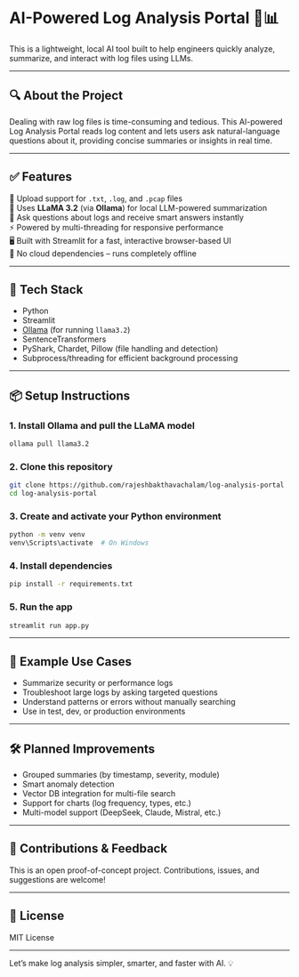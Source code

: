 # AI-Powered Log Analysis Portal 🤖📊

This is a lightweight, local AI tool built to help engineers quickly analyze, summarize, and interact with log files using LLMs.

---

## 🔍 About the Project

Dealing with raw log files is time-consuming and tedious. This AI-powered Log Analysis Portal reads log content and lets users ask natural-language questions about it, providing concise summaries or insights in real time.

---

## ✅ Features

📂 Upload support for `.txt`, `.log`, and `.pcap` files  
🧠 Uses **LLaMA 3.2** (via **Ollama**) for local LLM-powered summarization  
💬 Ask questions about logs and receive smart answers instantly  
⚡ Powered by multi-threading for responsive performance  
🖥️ Built with Streamlit for a fast, interactive browser-based UI  
🔐 No cloud dependencies – runs completely offline  

---

## 🧰 Tech Stack

- Python  
- Streamlit  
- [Ollama](https://ollama.com) (for running `llama3.2`)  
- SentenceTransformers  
- PyShark, Chardet, Pillow (file handling and detection)  
- Subprocess/threading for efficient background processing  

---

## 📦 Setup Instructions

### 1. Install Ollama and pull the LLaMA model

```bash
ollama pull llama3.2
```

### 2. Clone this repository

```bash
git clone https://github.com/rajeshbakthavachalam/log-analysis-portal
cd log-analysis-portal
```

### 3. Create and activate your Python environment

```bash
python -m venv venv
venv\Scripts\activate  # On Windows
```

### 4. Install dependencies

```bash
pip install -r requirements.txt
```

### 5. Run the app

```bash
streamlit run app.py
```

---

## 📎 Example Use Cases

- Summarize security or performance logs  
- Troubleshoot large logs by asking targeted questions  
- Understand patterns or errors without manually searching  
- Use in test, dev, or production environments  

---

## 🛠️ Planned Improvements

- Grouped summaries (by timestamp, severity, module)  
- Smart anomaly detection  
- Vector DB integration for multi-file search  
- Support for charts (log frequency, types, etc.)  
- Multi-model support (DeepSeek, Claude, Mistral, etc.)  

---

## 🤝 Contributions & Feedback

This is an open proof-of-concept project. Contributions, issues, and suggestions are welcome!

---

## 📄 License

MIT License

---

Let’s make log analysis simpler, smarter, and faster with AI. 💡
